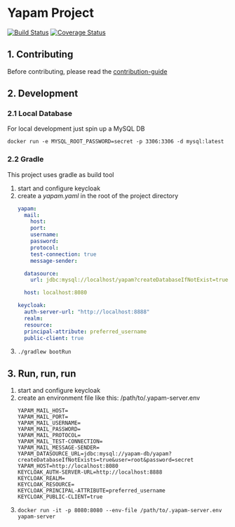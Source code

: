 # Yapam Project
[![Build Status](https://travis-ci.org/kraddatz/yapam-server.svg?branch=master)](https://travis-ci.org/kraddatz/yapam-server)
[![Coverage Status](https://coveralls.io/repos/github/kraddatz/yapam-server/badge.svg?branch=master)](https://coveralls.io/github/kraddatz/yapam-server?branch=master)

## 1. Contributing
Before contributing, please read the [contribution-guide][contribution-guide]

## 2. Development

### 2.1 Local Database
For local development just spin up a MySQL DB

``docker run -e MYSQL_ROOT_PASSWORD=secret -p 3306:3306 -d mysql:latest``

### 2.2 Gradle
This project uses gradle as build tool

1. start and configure keycloak
2. create a _yapam.yaml_ in the root of the project directory
    ```yaml
    yapam:
      mail:
        host: 
        port: 
        username: 
        password: 
        protocol: 
        test-connection: true
        message-sender: 
    
      datasource:
        url: jdbc:mysql://localhost/yapam?createDatabaseIfNotExist=true&user=root&password=secret
    
      host: localhost:8080
    
    keycloak:
      auth-server-url: "http://localhost:8888"
      realm: 
      resource: 
      principal-attribute: preferred_username
      public-client: true
    ```
3. ``./gradlew bootRun``

## 3. Run, run, run

1. start and configure keycloak
2. create an environment file like this: /path/to/.yapam-server.env
    ```
    YAPAM_MAIL_HOST=
    YAPAM_MAIL_PORT=
    YAPAM_MAIL_USERNAME=
    YAPAM_MAIL_PASSWORD=
    YAPAM_MAIL_PROTOCOL=
    YAPAM_MAIL_TEST-CONNECTION=
    YAPAM_MAIL_MESSAGE-SENDER=
    YAPAM_DATASOURCE_URL=jdbc:mysql://yapam-db/yapam?createDatabaseIfNotExists=true&user=root&password=secret
    YAPAM_HOST=http://localhost:8080
    KEYCLOAK_AUTH-SERVER-URL=http://localhost:8888
    KEYCLOAK_REALM=
    KEYCLOAK_RESOURCE=
    KEYCLOAK_PRINCIPAL-ATTRIBUTE=preferred_username
    KEYCLOAK_PUBLIC-CLIENT=true    
    ```    
3. ``docker run -it -p 8080:8080 --env-file /path/to/.yapam-server.env yapam-server`` 

<!-- referenced links here -->
[contribution-guide]:CONTRIBUTION.md
